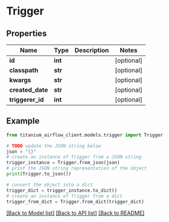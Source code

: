 # Trigger


## Properties

Name | Type | Description | Notes
------------ | ------------- | ------------- | -------------
**id** | **int** |  | [optional] 
**classpath** | **str** |  | [optional] 
**kwargs** | **str** |  | [optional] 
**created_date** | **str** |  | [optional] 
**triggerer_id** | **int** |  | [optional] 

## Example

```python
from titanium_airflow_client.models.trigger import Trigger

# TODO update the JSON string below
json = "{}"
# create an instance of Trigger from a JSON string
trigger_instance = Trigger.from_json(json)
# print the JSON string representation of the object
print(Trigger.to_json())

# convert the object into a dict
trigger_dict = trigger_instance.to_dict()
# create an instance of Trigger from a dict
trigger_from_dict = Trigger.from_dict(trigger_dict)
```
[[Back to Model list]](../README.md#documentation-for-models) [[Back to API list]](../README.md#documentation-for-api-endpoints) [[Back to README]](../README.md)


